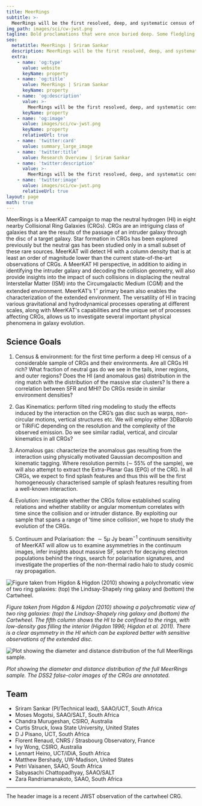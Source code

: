 ```yaml
---
title: MeerRings
subtitle: >-
  MeerRings will be the first resolved, deep, and systematic census of the neutral gas in a considerable sample of CRGs. It will also be the first systematic investigation of anomalous gas resulting from a well-known class of interactions.
img_path: images/sci/cw-jwst.png
tagline: Bold proclamations that were once buried deep. Some fledgling saplings, others full-grown trees
seo:
  metatitle: MeerRings | Sriram Sankar
  description: MeerRings will be the first resolved, deep, and systematic census of the neutral gas in a considerable sample of CRGs. It will also be the first systematic investigation of anomalous gas resulting from a well-known class of interactions.
  extra:
    - name: 'og:type'
      value: website
      keyName: property
    - name: 'og:title'
      value: MeerRings | Sriram Sankar
      keyName: property
    - name: 'og:description'
      value: >-
        MeerRings will be the first resolved, deep, and systematic census of the neutral gas in a considerable sample of CRGs. It will also be the first systematic investigation of anomalous gas resulting from a well-known class of interactions.
      keyName: property
    - name: 'og:image'
      value: images/sci/cw-jwst.png
      keyName: property
      relativeUrl: true
    - name: 'twitter:card'
      value: summary_large_image
    - name: 'twitter:title'
      value: Research Overview | Sriram Sankar
    - name: 'twitter:description'
      value: >-
        MeerRings will be the first resolved, deep, and systematic census of the neutral gas in a considerable sample of CRGs. It will also be the first systematic investigation of anomalous gas resulting from a well-known class of interactions.
    - name: 'twitter:image'
      value: images/sci/cw-jwst.png
      relativeUrl: true
layout: page
math: true
---
```


MeerRings is a MeerKAT campaign to map the neutral hydrogen (HI) in eight nearby Collisional Ring Galaxies (CRGs). 
CRGs are an intriguing class of galaxies that are the results of the passage of an intruder galaxy through the disc of a target galaxy. Star formation in CRGs has been explored previously but the neutral gas has been studied only in a small subset of these rare sources. MeerKAT will detect HI with a column density that is at least an order of magnitude lower than the current state-of-the-art observations of CRGs. A MeerKAT HI perspective, in addition to aiding in identifying the intruder galaxy and decoding the collision geometry, will also provide insights into the impact of such collisions in displacing the neutral Interstellar Matter (ISM) into the Circumgalactic Medium (CGM) and the extended environment. MeerKAT’s 1$^\circ$ primary beam also enables the characterization of the extended environment. The versatility of HI in tracing various gravitational and hydrodynamical processes operating at different scales, along with MeerKAT's capabilities and the unique set of processes affecting CRGs, allows us to investigate several important physical phenomena in galaxy evolution. 

## Science Goals

1. Census & environment: for the first time perform a deep HI census of a considerable sample of CRGs and their environments. Are all CRGs HI rich? What fraction of neutral gas do we see in the tails, inner regions, and outer regions? Does the HI (and anomalous gas) distribution in the ring match with the distribution of the massive star clusters? Is there a correlation between SFR and MHI? Do CRGs reside in similar environment densities?

2. Gas Kinematics: perform tilted ring modeling to study the effects induced by the interaction on the CRG’s gas disc such as warps, non-circular motions, vertical structures etc. We will employ either 3DBarolo or TiRiFiC depending on the resolution and the complexity of the observed emission. Do we see similar radial, vertical, and circular kinematics in all CRGs? 

3. Anomalous gas: characterize the anomalous gas resulting from the interaction using physically motivated Gaussian decomposition and kinematic tagging. Where resolution permits (∼ 55% of the sample), we will also attempt to extract the Extra-Planar Gas (EPG) of the CRG. In all CRGs, we expect to find splash features and thus this will be the first homogeneously characterised sample of splash features resulting from a well-known interaction.

4. Evolution: investigate whether the CRGs follow established scaling relations and whether stability or angular momentum correlates with time since the collision and or intruder distance. By exploiting our sample that spans a range of ’time since collision’, we hope to study the evolution of the CRGs.

5. Continuum and Polarisation: the $\sim 5 \mu$ Jy beam$^{-1}$ continuum sensitivity of MeerKAT will allow us to examine asymmetries in the continuum images, infer insights about massive SF, search for decaying electron populations behind the rings, search for polarisation signatures, and investigate the properties of the non-thermal radio halo to study cosmic ray propagation.

<div class="flex-container">
    <div class="image">
        <img src="/images/sci/L-S+CW-Higdon2010.png" alt="Figure taken from Higdon & Higdon (2010) showing a polychromatic view of two ring galaxies: (top) the Lindsay-Shapely ring galaxy and (bottom) the Cartwheel.">
        <p><em> Figure taken from Higdon & Higdon (2010) showing a polychromatic view of two ring galaxies: (top) the Lindsay-Shapely ring galaxy and (bottom) the Cartwheel. The fifth column shows the HI to be confined to the rings, with low-density gas filling the interior (Higdon 1996; Higdon et al. 2011). There is a clear asymmetry in the HI which can be explored better with sensitive observations of the extended disc.</em></p>
    </div>
    <div class="image">
        <img src="/images/sci/meerrings-sample-blue.png" alt="Plot showing the diameter and distance distribution of the full MeerRings sample.">
        <p><em> Plot showing the diameter and distance distribution of the full MeerRings sample. The DSS2 false-color images of the CRGs are annotated.</em></p>
    </div>
</div>

## Team

+ Sriram Sankar (PI/Technical lead), SAAO/UCT, South Africa
+ Moses Mogotsi, SAAO/SALT, South Africa
+ Chandra Murugeshan, CSIRO, Australia
+ Curtis Struck, Iowa State University, United States
+ D J Pisano, UCT, South Africa
+ Florent Renaud, CNRS / Strasbourg Observatory, France
+ Ivy Wong, CSIRO, Australia
+ Lennart Heino, UCT/iDiA, South Africa
+ Matthew Bershady, UW-Madison, United States
+ Petri Vaisanen, SAAO, South Africa
+ Sabyasachi Chattopadhyay, SAAO/SALT
+ Zara Randriamanakoto, SAAO, South Africa

--- 

The header image is a recent JWST observation of the cartwheel CRG. 

<!---
HI:
+ Sriram Sankar (PI/Technical lead), SAAO/UCT, South Africa
+ Moses Mogotsi, SAAO/SALT, South Africa
+ Chandra Murugeshan, CSIRO, Australia
+ D J Pisano, UCT, South Africa

Continuum:
+ Ivy Wong, CSIRO, Australia
+ Lennart Heino, UCT/iDiA, South Africa

Dynamical Modeling:
+ Curtis Struck, Iowa State University, United States
+ Florent Renaud, CNRS / Strasbourg Observatory, France

Multi-wavelength:
+ Matthew Bershady, UW-Madison, United States
+ Petri Vaisanen, SAAO, South Africa
+ Sabyasachi Chattopadhyay, SAAO/SALT
+ Zara Randriamanakoto, SAAO, South Africa
--->

